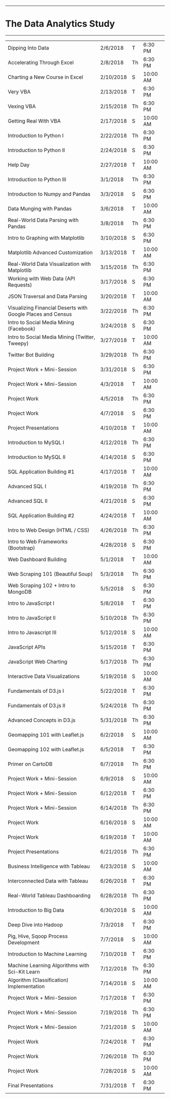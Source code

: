 -----------------------------------------
# The Data Analytics Study



-----------------------------------------

|                                                             |           |    |          | 
|-------------------------------------------------------------|-----------|----|----------| 
| Dipping Into Data                                           | 2/6/2018  | T  | 6:30 PM  | 
| Accelerating Through Excel                                  | 2/8/2018  | Th | 6:30 PM  | 
| Charting a New Course in Excel                              | 2/10/2018 | S  | 10:00 AM | 
| Very VBA                                                    | 2/13/2018 | T  | 6:30 PM  | 
| Vexing VBA                                                  | 2/15/2018 | Th | 6:30 PM  | 
| Getting Real With VBA                                       | 2/17/2018 | S  | 10:00 AM | 
| Introduction to Python I                                    | 2/22/2018 | Th | 6:30 PM  | 
| Introduction to Python II                                   | 2/24/2018 | S  | 6:30 PM  | 
| Help Day                                                    | 2/27/2018 | T  | 10:00 AM | 
| Introduction to Python III                                  | 3/1/2018  | Th | 6:30 PM  | 
| Introduction to Numpy and Pandas                            | 3/3/2018  | S  | 6:30 PM  | 
| Data Munging with Pandas                                    | 3/6/2018  | T  | 10:00 AM | 
| Real-World Data Parsing with Pandas                         | 3/8/2018  | Th | 6:30 PM  | 
| Intro to Graphing with Matplotlib                           | 3/10/2018 | S  | 6:30 PM  | 
| Matplotlib Advanced Customization                           | 3/13/2018 | T  | 10:00 AM | 
| Real-World Data Visualization with Matplotlib               | 3/15/2018 | Th | 6:30 PM  | 
| Working with Web Data (API Requests)                        | 3/17/2018 | S  | 6:30 PM  | 
| JSON Traversal and Data Parsing                             | 3/20/2018 | T  | 10:00 AM | 
| Visualizing Financial Deserts with Google Places and Census | 3/22/2018 | Th | 6:30 PM  | 
| Intro to Social Media Mining (Facebook)                     | 3/24/2018 | S  | 6:30 PM  | 
| Intro to Social Media Mining (Twitter, Tweepy)              | 3/27/2018 | T  | 10:00 AM | 
| Twitter Bot Building                                        | 3/29/2018 | Th | 6:30 PM  | 
| Project Work + Mini-Session                                 | 3/31/2018 | S  | 6:30 PM  | 
| Project Work + Mini-Session                                 | 4/3/2018  | T  | 10:00 AM | 
| Project Work                                                | 4/5/2018  | Th | 6:30 PM  | 
| Project Work                                                | 4/7/2018  | S  | 6:30 PM  | 
| Project Presentations                                       | 4/10/2018 | T  | 10:00 AM | 
| Introduction to MySQL I                                     | 4/12/2018 | Th | 6:30 PM  | 
| Introduction to MySQL II                                    | 4/14/2018 | S  | 6:30 PM  | 
| SQL Application Building #1                                 | 4/17/2018 | T  | 10:00 AM | 
| Advanced SQL I                                              | 4/19/2018 | Th | 6:30 PM  | 
| Advanced SQL II                                             | 4/21/2018 | S  | 6:30 PM  | 
| SQL Application Building #2                                 | 4/24/2018 | T  | 10:00 AM | 
| Intro to Web Design (HTML / CSS)                            | 4/26/2018 | Th | 6:30 PM  | 
| Intro to Web Frameworks (Bootstrap)                         | 4/28/2018 | S  | 6:30 PM  | 
| Web Dashboard Building                                      | 5/1/2018  | T  | 10:00 AM | 
| Web Scraping 101 (Beautiful Soup)                           | 5/3/2018  | Th | 6:30 PM  | 
| Web Scraping 102 + Intro to MongoDB                         | 5/5/2018  | S  | 6:30 PM  | 
| Intro to JavaScript I                          | 5/8/2018  | T  | 6:30 PM  | 
| Intro to JavaScript II                         | 5/10/2018 | Th | 6:30 PM  | 
| Intro to Javascript III                        | 5/12/2018 | S  | 10:00 AM | 
| JavaScript APIs                                | 5/15/2018 | T  | 6:30 PM  | 
| JavaScript Web Charting                        | 5/17/2018 | Th | 6:30 PM  | 
| Interactive Data Visualizations                | 5/19/2018 | S  | 10:00 AM | 
| Fundamentals of D3.js I                        | 5/22/2018 | T  | 6:30 PM  | 
| Fundamentals of D3.js II                       | 5/24/2018 | Th | 6:30 PM  | 
| Advanced Concepts in D3.js                     | 5/31/2018 | Th | 6:30 PM  | 
| Geomapping 101 with Leaflet.js                 | 6/2/2018  | S  | 10:00 AM | 
| Geomapping 102 with Leaflet.js                 | 6/5/2018  | T  | 6:30 PM  | 
| Primer on CartoDB                              | 6/7/2018  | Th | 6:30 PM  | 
| Project Work + Mini-Session                    | 6/9/2018  | S  | 10:00 AM | 
| Project Work + Mini-Session                    | 6/12/2018 | T  | 6:30 PM  | 
| Project Work + Mini-Session                    | 6/14/2018 | Th | 6:30 PM  | 
| Project Work                                   | 6/16/2018 | S  | 10:00 AM | 
| Project Work                                   | 6/19/2018 | T  | 10:00 AM | 
| Project Presentations                          | 6/21/2018 | Th | 6:30 PM  | 
| Business Intelligence with Tableau             | 6/23/2018 | S  | 10:00 AM | 
| Interconnected Data with Tableau               | 6/26/2018 | T  | 6:30 PM  | 
| Real-World Tableau Dashboarding                | 6/28/2018 | Th | 6:30 PM  | 
| Introduction to Big Data                       | 6/30/2018 | S  | 10:00 AM | 
| Deep Dive into Hadoop                          | 7/3/2018  | T  | 6:30 PM  | 
| Pig, Hive, Sqoop Process Development           | 7/7/2018  | S  | 10:00 AM | 
| Introduction to Machine Learning               | 7/10/2018 | T  | 6:30 PM  | 
| Machine Learning Algorithms with Sci-Kit Learn | 7/12/2018 | Th | 6:30 PM  | 
| Algorithm (Classification) Implementation      | 7/14/2018 | S  | 10:00 AM | 
| Project Work + Mini-Session                    | 7/17/2018 | T  | 6:30 PM  | 
| Project Work + Mini-Session                    | 7/19/2018 | Th | 6:30 PM  | 
| Project Work + Mini-Session                    | 7/21/2018 | S  | 10:00 AM | 
| Project Work                                   | 7/24/2018 | T  | 6:30 PM  | 
| Project Work                                   | 7/26/2018 | Th | 6:30 PM  | 
| Project Work                                   | 7/28/2018 | S  | 10:00 AM | 
| Final Presentations                            | 7/31/2018 | T  | 6:30 PM  | 
